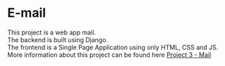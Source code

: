 # E-mail
This project is a web app mail.\
The backend is built using Django.\
The frontend is a Single Page Application using only HTML, CSS and JS.\
More information about this project can be found here [Project 3 - Mail](https://cs50.harvard.edu/web/2020/projects/3/mail/)
